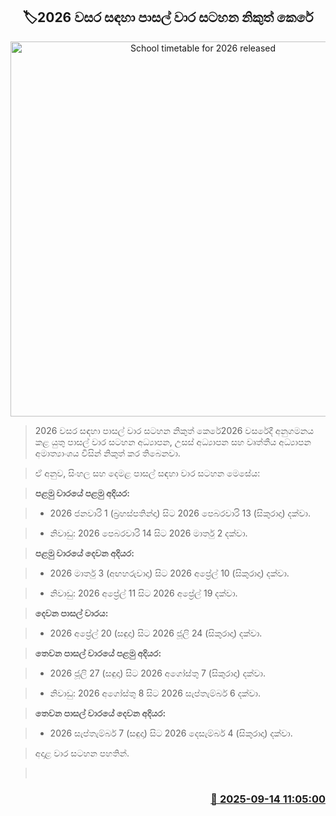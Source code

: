<p align='center'><b><h2 align='center' title='School timetable for 2026 released'>🏷2026 වසර සඳහා පාසල් වාර සටහන නිකුත් කෙරේ</h2></b></p>
<p align='center'><img src='https://helakuru.sgp1.cdn.digitaloceanspaces.com/esana/images/lib/school-students[1].jpg' width='600' alt='School timetable for 2026 released'></p>

> 2026 වසර සඳහා පාසල් වාර සටහන නිකුත් කෙරේ2026 වසරේදී අනුගමනය කළ යුතු පාසල් වාර සටහන අධ්‍යාපන, උසස් අධ්‍යාපන සහ වෘත්තීය අධ්‍යාපන අමාත්‍යාංශය විසින් නිකුත් කර තිබෙනවා.

> ඒ අනුව, සිංහල සහ දෙමළ පාසල් සඳහා වාර සටහන මෙසේය:

> <strong>පළමු වාරයේ පළමු අදියර:</strong>

> * 2026 ජනවාරි 1 (බ්‍රහස්පතින්දා) සිට 2026 පෙබරවාරි 13 (සිකුරාදා) දක්වා.

> * නිවාඩු: 2026 පෙබරවාරි 14 සිට 2026 මාර්තු 2 දක්වා.

> <strong>පළමු වාරයේ දෙවන අදියර:</strong>

> * 2026 මාර්තු 3 (අඟහරුවාදා) සිට 2026 අප්‍රේල් 10 (සිකුරාදා) දක්වා.

> * නිවාඩු: 2026 අප්‍රේල් 11 සිට 2026 අප්‍රේල් 19 දක්වා.

> <strong>දෙවන පාසල් වාරය:</strong>

> * 2026 අප්‍රේල් 20 (සඳුදා) සිට 2026 ජූලි 24 (සිකුරාදා) දක්වා.

> <strong>තෙවන පාසල් වාරයේ පළමු අදියර:</strong>

> * 2026 ජූලි 27 (සඳුදා) සිට 2026 අගෝස්තු 7 (සිකුරාදා) දක්වා.

> * නිවාඩු: 2026 අගෝස්තු 8 සිට 2026 සැප්තැම්බර් 6 දක්වා.

> <strong>තෙවන පාසල් වාරයේ දෙවන අදියර:</strong>

> * 2026 සැප්තැම්බර් 7 (සඳුදා) සිට 2026 දෙසැම්බර් 4 (සිකුරාදා) දක්වා.

> අදාළ වාර සටහන පහතින්.

>  



<h3 align='right'><a href='https://www.helakuru.lk/esana/p/113615/'>📅 2025-09-14 11:05:00</a></h3>
